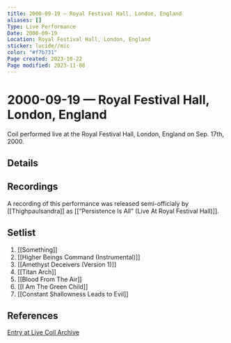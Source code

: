 ```yaml
---
title: 2000-09-19 — Royal Festival Hall, London, England
aliases: []
Type: Live Performance
Date: 2000-09-19
Location: Royal Festival Hall, London, England
sticker: lucide//mic
color: "#f7b731"
Page created: 2023-10-22
Page modified: 2023-11-08
---
```


# 2000-09-19 — Royal Festival Hall, London, England

Coil performed live at the Royal Festival Hall, London, England on Sep. 17th, 2000.

## Details


## Recordings

A recording of this performance was released semi-officialy by [[Thighpaulsandra]] as  [[“Persistence Is All” (Live At Royal Festival Hall)]].

## Setlist
1. [[Something]]
2. [[Higher Beings Command (Instrumental)]]
3. [[Amethyst Deceivers (Version 1)]]
4. [[Titan Arch]]
5. [[Blood From The Air]]
6. [[I Am The Green Child]]
7. [[Constant Shallowness Leads to Evil]]

## References

[Entry at Live Coil Archive](https://live-coil-archive.com/2000-2/2000-royal-festival/)
